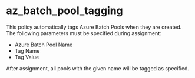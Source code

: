 # az_batch_pool_tagging

This policy automatically tags Azure Batch Pools when they are created. The following parameters must be specified during assignment:

* Azure Batch Pool Name
* Tag Name
* Tag Value

After assignment, all pools with the given name will be tagged as specified.
